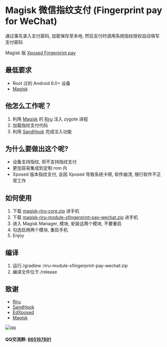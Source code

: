 # Magisk 微信指纹支付 (Fingerprint pay for WeChat)

通过事先录入支付密码, 加密保存至本地, 然后支付时调用系统指纹授权自动填写支付密码

Magisk 版 [Xposed Fingerprint pay](https://github.com/eritpchy/Xposed-Fingerprint-pay)

## 最低要求

* Root 过的 Android 6.0+ 设备
* [Magisk](https://github.com/topjohnwu/Magisk)


## 他怎么工作呢？

1. 利用 [Magisk](https://github.com/topjohnwu/Magisk) 的 [Riru](https://github.com/RikkaApps/Riru) 注入 zygote 进程
2. 加载指纹支付代码
3. 利用 [SandHook](https://github.com/ganyao114/SandHook) 完成注入功能

## 为什么要做出这个呢?

* 设备支持指纹, 但不支持指纹支付
* 更加容易集成到定制 rom 内
* Xposed 版本指纹支付, 会因 Xposed 导致系统卡顿, 软件崩溃, 银行软件不正常工作


## 如何使用

1. 下载 [magisk-riru-core.zip](https://github.com/RikkaApps/Riru/releases) 进手机
2. 下载 [magisk-riru-module-xfingerprint-pay-wechat.zip](https://github.com/eritpchy/Fingerprint-pay-magisk-wechat/releases) 进手机
3. 进入 Magisk Manager, 模块, 安装这两个模块, 不要重启
4. 勾选启用两个模块, 重启手机
5. Enjoy

## 编译

1. 运行./gradlew :riru-module-xfingerprint-pay-wechat:zip
2. 编译文件位于./release

## 致谢

* [Riru](https://github.com/RikkaApps/Riru)
* [SandHook](https://github.com/ganyao114/SandHook)
* [EdXposed](https://github.com/ElderDrivers/EdXposed)
* [Magisk](https://github.com/topjohnwu/Magisk)

![qq](https://github.com/eritpchy/Xposed-Fingerprint-pay/raw/master/doc/qqGroup.png)
#### QQ交流群: [665167891](http://shang.qq.com/wpa/qunwpa?idkey=91c2cd8f14532413701607c364f03f43afa1539a24b96b8907c92f3c018894e5)
